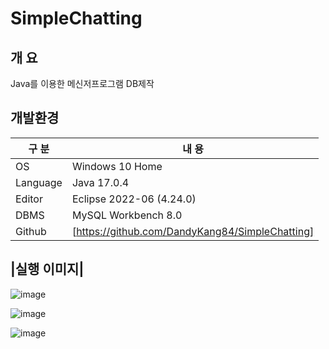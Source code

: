 # SimpleChatting


## 개 요

Java를 이용한 메신저프로그램 DB제작

## 개발환경

| 구 분 | 내 용 |
| --- | --- |
| OS | Windows 10 Home |
| Language | Java 17.0.4 |
| Editor | Eclipse 2022-06 (4.24.0) |
| DBMS | MySQL Workbench 8.0 |
| Github | [https://github.com/DandyKang84/SimpleChatting] |


## |실행 이미지|

![image](https://user-images.githubusercontent.com/115531865/195968036-2a288070-9b08-48a0-9129-d21faa7c5948.png)

![image](https://user-images.githubusercontent.com/115531865/195968039-360d3a83-ce7b-49d6-a12e-de16bc8c737a.png)

![image](https://user-images.githubusercontent.com/115531865/195968041-6dbd7a73-c48b-4d80-a548-26e73911f7b3.png)

